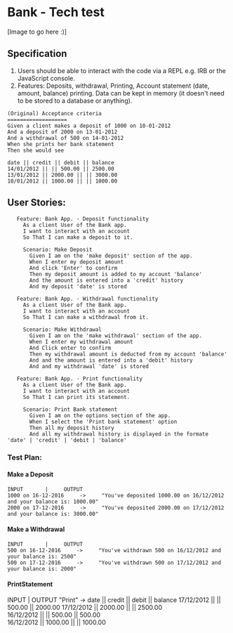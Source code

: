 Bank - Tech test
=================

[Image to go here :)]

## Specification
1. Users should be able to interact with the code via a REPL e.g. IRB or the JavaScript console.
2. Features: Deposits, withdrawal, Printing, Account statement (date, amount, balance) printing. Data can be kept in memory (it doesn't need to be stored to a database or anything).

```
(Original) Acceptance criteria
===================
Given a client makes a deposit of 1000 on 10-01-2012
And a deposit of 2000 on 13-01-2012
And a withdrawal of 500 on 14-01-2012
When she prints her bank statement
Then she would see

date || credit || debit || balance
14/01/2012 || || 500.00 || 2500.00
13/01/2012 || 2000.00 || || 3000.00
10/01/2012 || 1000.00 || || 1000.00
```

## User Stories:

```
   Feature: Bank App. - Deposit functionality
     As a client User of the Bank app.
     I want to interact with an account
     So That I can make a deposit to it.

     Scenario: Make Deposit
       Given I am on the 'make deposit' section of the app.
       When I enter my deposit amount
       And click 'Enter' to confirm
       Then my deposit amount is added to my account 'balance'
       And the amount is entered into a 'credit' history
       And my deposit 'date' is stored

   Feature: Bank App. - Withdrawal functionality
     As a client User of the Bank app.
     I want to interact with an account
     So That I can make a withdrawal from it.

     Scenario: Make Withdrawal
       Given I am on the 'make withdrawal' section of the app.
       When I enter my withdrawal amount
       And Click enter to confirm
       Then my withdrawal amount is deducted from my account 'balance'
       And and the amount is entered into a 'debit' history
       And and my withdrawal 'date' is stored

   Feature: Bank App. - Print functionality
     As a client User of the Bank app.
     I want to interact with an account
     So That I can print its statement.

     Scenario: Print Bank statement
       Given I am on the options section of the app.
       When I select the 'Print bank statement' option
       Then all my deposit history
       And all my withdrawal history is displayed in the formate 'date' | 'credit' | 'debit | 'balance'
```

### Test Plan:
#### Make a Deposit
```
INPUT       |     OUTPUT
1000 on 16-12-2016     ->     "You've deposited 1000.00 on 16/12/2012 and your balance is: 1000.00"
2000 on 17-12-2016     ->     "You've deposited 2000.00 on 17/12/2012 and your balance is: 3000.00"
```

#### Make a Withdrawal
```
INPUT       |     OUTPUT
500 on 16-12-2016     ->     "You've withdrawn 500 on 16/12/2012 and your balance is: 2500"
500 on 17-12-2016     ->     "You've withdrawn 500 on 17/12/2012 and your balance is: 2000"
```

#### PrintStatement
INPUT       |     OUTPUT
"Print" ->
            date || credit || debit || balance
            17/12/2012 || || 500.00 || 2000.00
            17/12/2012 || 2000.00 || || 2500.00            
            16/12/2012 || || 500.00 || 500.00            
            16/12/2012 || 1000.00 || || 1000.00
